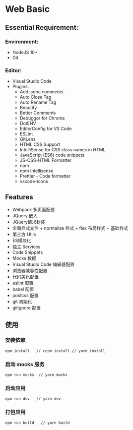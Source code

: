 # Web Basic



## Essential Requirement:

### Environment:

- NodeJS 10+
- Git



### Editor:

- Visual Studio Code
- Plugins:
  - Add jsdoc comments
  - Auto Close Tag
  - Auto Rename Tag
  - Beautify
  - Better Comments
  - Debugger for Chrome
  - DotENV
  - EditorConfig for VS Code
  - ESLint
  - GitLens
  - HTML CSS Support
  - IntelliSense for CSS class names in HTML
  - JavaScript (ES6) code snippets
  - JS-CSS-HTML Formatter
  - npm
  - npm Intellisense
  - Prettier - Code formatter
  - vscode-icons



## Features

- Webpack 多页面配置
- JQuery 嵌入
- JQuery请求封装
- 全局样式文件 + normalize 样式 + flex 布局样式 + 基础样式
- 第三方 Utils
- ES模块化
- 独立 Services
- Code Snippets
- Mocks 数据
- Visual Studio Code 编辑器配置
- 浏览器兼容性配置
- 代码美化配置
- eslint 配置
- babel 配置
- postcss 配置
- git 初始化
- gitignore 配置





## 使用

### 安装依赖

```
npm install   // cnpm install // yarn install
```

### 启动 mocks 服务

```
npm run mocks  // yarn mocks
```

### 启动应用

```
npm run dev   // yarn dev
```

### 打包应用

```
npm run build   // yarn build
```

